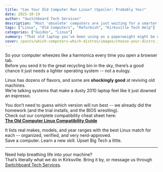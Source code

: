 ```yaml
---
title: "Can Your Old Computer Run Linux? (Spoiler: Probably Yes)"
date: 2025-10-19
author: "Switchboard Tech Services"
description: "Most 'obsolete' computers are just waiting for a smarter operating system. Here's how to find one that fits."
tags: ["Linux", "Old Computers", "Refurbish", "Kirksville Tech Help"]
categories: ["Guides", "Linux"]
summary: "That old laptop you’ve been using as a paperweight might be one USB stick away from a second life."
cover: /posts/which-computers-which-distros/images/choose-your-distro.jpg
---
```


So your computer wheezes like a harmonica every time you open a browser tab.  
Before you send it to the great recycling bin in the sky, there’s a good chance it just needs a lighter operating system -- not a eulogy.

Linux has dozens of flavors, and some are **shockingly good** at reviving old machines.  
We’re talking systems that make a dusty 2010 laptop feel like it just downed an espresso.

You don’t need to guess which version will run best -- we already did the homework (and the trial installs, and the BIOS wrestling).  
Check out our complete compatibility cheat sheet here:  
[**The Old Computer Linux Compatibility Guide**](/guides/old-computer-linux-compatability-guide/)

It lists real makes, models, and year ranges with the best Linux match for each -- organized, verified, and very nerd-approved.  
Save a computer. Learn a new skill. Upset Big Tech a little.

---

Need help breathing life into your machine?  
That’s literally what we do in Kirksville. Bring it by, or message us through [Switchboard Tech Services](/contact/).
